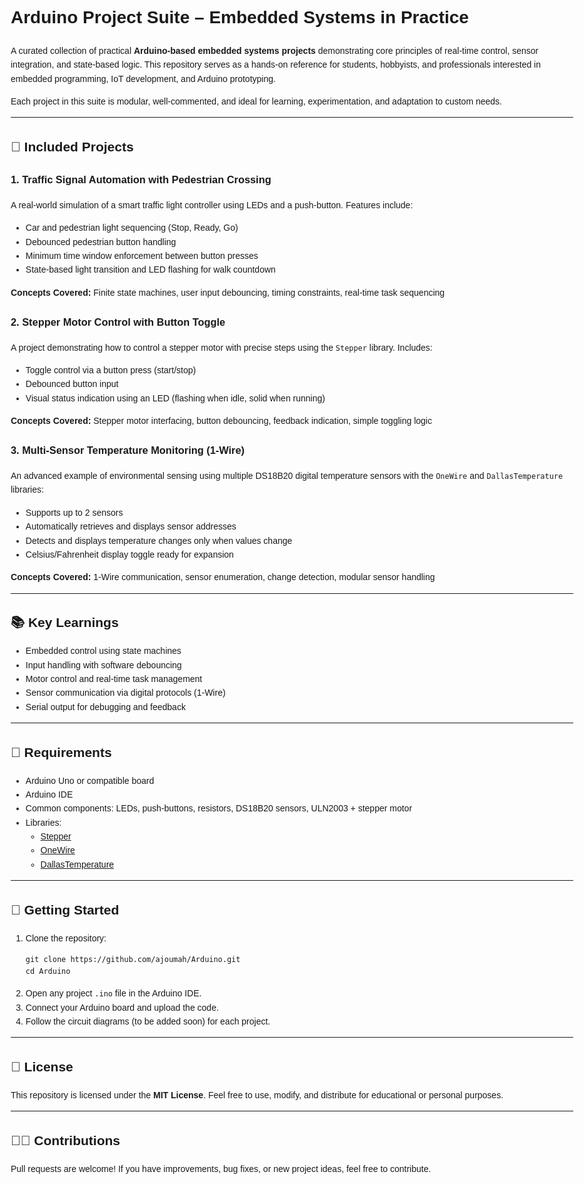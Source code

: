 <!DOCTYPE html>
<html lang="en">
<head>
  <meta charset="UTF-8">
  <meta name="viewport" content="width=device-width, initial-scale=1">
  <title>Arduino Project Suite – Embedded Systems in Practice</title>
</head>
<body style="font-family: Arial, sans-serif; line-height: 1.6; padding: 20px; max-width: 900px; margin: auto;">

  <h1>Arduino Project Suite – Embedded Systems in Practice</h1>

  <p>
    A curated collection of practical <strong>Arduino-based embedded systems projects</strong> demonstrating core principles of real-time control, sensor integration, and state-based logic.
    This repository serves as a hands-on reference for students, hobbyists, and professionals interested in embedded programming, IoT development, and Arduino prototyping.
  </p>

  <p>
    Each project in this suite is modular, well-commented, and ideal for learning, experimentation, and adaptation to custom needs.
  </p>

  <hr>

  <h2>🔧 Included Projects</h2>

  <h3>1. Traffic Signal Automation with Pedestrian Crossing</h3>
  <p>
    A real-world simulation of a smart traffic light controller using LEDs and a push-button. Features include:
  </p>
  <ul>
    <li>Car and pedestrian light sequencing (Stop, Ready, Go)</li>
    <li>Debounced pedestrian button handling</li>
    <li>Minimum time window enforcement between button presses</li>
    <li>State-based light transition and LED flashing for walk countdown</li>
  </ul>
  <p><strong>Concepts Covered:</strong> Finite state machines, user input debouncing, timing constraints, real-time task sequencing</p>

  <h3>2. Stepper Motor Control with Button Toggle</h3>
  <p>
    A project demonstrating how to control a stepper motor with precise steps using the <code>Stepper</code> library. Includes:
  </p>
  <ul>
    <li>Toggle control via a button press (start/stop)</li>
    <li>Debounced button input</li>
    <li>Visual status indication using an LED (flashing when idle, solid when running)</li>
  </ul>
  <p><strong>Concepts Covered:</strong> Stepper motor interfacing, button debouncing, feedback indication, simple toggling logic</p>

  <h3>3. Multi-Sensor Temperature Monitoring (1-Wire)</h3>
  <p>
    An advanced example of environmental sensing using multiple DS18B20 digital temperature sensors with the <code>OneWire</code> and <code>DallasTemperature</code> libraries:
  </p>
  <ul>
    <li>Supports up to 2 sensors</li>
    <li>Automatically retrieves and displays sensor addresses</li>
    <li>Detects and displays temperature changes only when values change</li>
    <li>Celsius/Fahrenheit display toggle ready for expansion</li>
  </ul>
  <p><strong>Concepts Covered:</strong> 1-Wire communication, sensor enumeration, change detection, modular sensor handling</p>

  <hr>

  <h2>📚 Key Learnings</h2>
  <ul>
    <li>Embedded control using state machines</li>
    <li>Input handling with software debouncing</li>
    <li>Motor control and real-time task management</li>
    <li>Sensor communication via digital protocols (1-Wire)</li>
    <li>Serial output for debugging and feedback</li>
  </ul>

  <hr>

  <h2>🧰 Requirements</h2>
  <ul>
    <li>Arduino Uno or compatible board</li>
    <li>Arduino IDE</li>
    <li>Common components: LEDs, push-buttons, resistors, DS18B20 sensors, ULN2003 + stepper motor</li>
    <li>Libraries:
      <ul>
        <li><a href="https://www.arduino.cc/en/Reference/Stepper" target="_blank">Stepper</a></li>
        <li><a href="https://www.arduino.cc/reference/en/libraries/onewire/" target="_blank">OneWire</a></li>
        <li><a href="https://www.arduino.cc/reference/en/libraries/dallastemperature/" target="_blank">DallasTemperature</a></li>
      </ul>
    </li>
  </ul>

  <hr>

  <h2>🚀 Getting Started</h2>
  <ol>
    <li>Clone the repository:
      <pre><code>git clone https://github.com/ajoumah/Arduino.git
cd Arduino</code></pre>
    </li>
    <li>Open any project <code>.ino</code> file in the Arduino IDE.</li>
    <li>Connect your Arduino board and upload the code.</li>
    <li>Follow the circuit diagrams (to be added soon) for each project.</li>
  </ol>

  <hr>

  <h2>📎 License</h2>
  <p>
    This repository is licensed under the <strong>MIT License</strong>. Feel free to use, modify, and distribute for educational or personal purposes.
  </p>

  <hr>

  <h2>👨‍💻 Contributions</h2>
  <p>
    Pull requests are welcome! If you have improvements, bug fixes, or new project ideas, feel free to contribute.
  </p>

</body>
</html>
